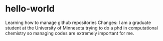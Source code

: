 # hello-world
Learning how to manage github repositories
Changes: I am a graduate student at the University of Minnesota trying to do a phd in computational chemistry so managing codes are extremely important for me.

